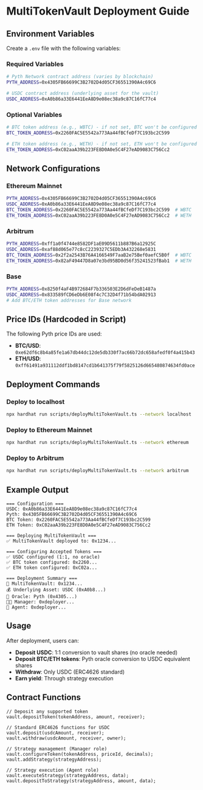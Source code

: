 # MultiTokenVault Deployment Guide

## Environment Variables

Create a `.env` file with the following variables:

### Required Variables

```bash
# Pyth Network contract address (varies by blockchain)
PYTH_ADDRESS=0x4305FB66699C3B2702D4d05CF36551390A4c69C6

# USDC contract address (underlying asset for the vault)
USDC_ADDRESS=0xA0b86a33E6441EeA8D9e08ec38a9c87C16fC77c4
```

### Optional Variables

```bash
# BTC token address (e.g., WBTC) - if not set, BTC won't be configured
BTC_TOKEN_ADDRESS=0x2260FAC5E5542a773Aa44fBCfeDf7C193bc2C599

# ETH token address (e.g., WETH) - if not set, ETH won't be configured
ETH_TOKEN_ADDRESS=0xC02aaA39b223FE8D0A0e5C4F27eAD9083C756Cc2
```

## Network Configurations

### Ethereum Mainnet

```bash
PYTH_ADDRESS=0x4305FB66699C3B2702D4d05CF36551390A4c69C6
USDC_ADDRESS=0xA0b86a33E6441EeA8D9e08ec38a9c87C16fC77c4
BTC_TOKEN_ADDRESS=0x2260FAC5E5542a773Aa44fBCfeDf7C193bc2C599  # WBTC
ETH_TOKEN_ADDRESS=0xC02aaA39b223FE8D0A0e5C4F27eAD9083C756Cc2  # WETH
```

### Arbitrum

```bash
PYTH_ADDRESS=0xff1a0f4744e8582DF1aE09D5611b887B6a12925C
USDC_ADDRESS=0xaf88d065e77c8cC2239327C5EDb3A432268e5831
BTC_TOKEN_ADDRESS=0x2f2a2543B76A4166549F7aaB2e75Bef0aefC5B0f  # WBTC
ETH_TOKEN_ADDRESS=0x82aF49447D8a07e3bd95BD0d56f35241523fBab1  # WETH
```

### Base

```bash
PYTH_ADDRESS=0x8250f4aF4B972684F7b336503E2D6dFeDeB1487a
USDC_ADDRESS=0x833589fCD6eDb6E08f4c7C32D4f71b54bdA02913
# Add BTC/ETH token addresses for Base network
```

## Price IDs (Hardcoded in Script)

The following Pyth price IDs are used:

- **BTC/USD**: `0xe62df6c8b4a85fe1a67db44dc12de5db330f7ac66b72dc658afedf0f4a415b43`
- **ETH/USD**: `0xff61491a931112ddf1bd8147cd1b641375f79f5825126d665480874634fd0ace`

## Deployment Commands

### Deploy to localhost

```bash
npx hardhat run scripts/deployMultiTokenVault.ts --network localhost
```

### Deploy to Ethereum Mainnet

```bash
npx hardhat run scripts/deployMultiTokenVault.ts --network ethereum
```

### Deploy to Arbitrum

```bash
npx hardhat run scripts/deployMultiTokenVault.ts --network arbitrum
```

## Example Output

```
=== Configuration ===
USDC: 0xA0b86a33E6441EeA8D9e08ec38a9c87C16fC77c4
Pyth: 0x4305FB66699C3B2702D4d05CF36551390A4c69C6
BTC Token: 0x2260FAC5E5542a773Aa44fBCfeDf7C193bc2C599
ETH Token: 0xC02aaA39b223FE8D0A0e5C4F27eAD9083C756Cc2

=== Deploying MultiTokenVault ===
✅ MultiTokenVault deployed to: 0x1234...

=== Configuring Accepted Tokens ===
✅ USDC configured (1:1, no oracle)
✅ BTC token configured: 0x2260...
✅ ETH token configured: 0xC02a...

=== Deployment Summary ===
🏦 MultiTokenVault: 0x1234...
💰 Underlying Asset: USDC (0xA0b8...)
🔮 Oracle: Pyth (0x4305...)
👨‍💼 Manager: 0xdeployer...
🤖 Agent: 0xdeployer...
```

## Usage

After deployment, users can:

- **Deposit USDC**: 1:1 conversion to vault shares (no oracle needed)
- **Deposit BTC/ETH tokens**: Pyth oracle conversion to USDC equivalent shares
- **Withdraw**: Only USDC (ERC4626 standard)
- **Earn yield**: Through strategy execution

## Contract Functions

```solidity
// Deposit any supported token
vault.depositToken(tokenAddress, amount, receiver);

// Standard ERC4626 functions for USDC
vault.deposit(usdcAmount, receiver);
vault.withdraw(usdcAmount, receiver, owner);

// Strategy management (Manager role)
vault.configureToken(tokenAddress, priceId, decimals);
vault.addStrategy(strategyAddress);

// Strategy execution (Agent role)
vault.executeStrategy(strategyAddress, data);
vault.depositToStrategy(strategyAddress, amount, data);
```
